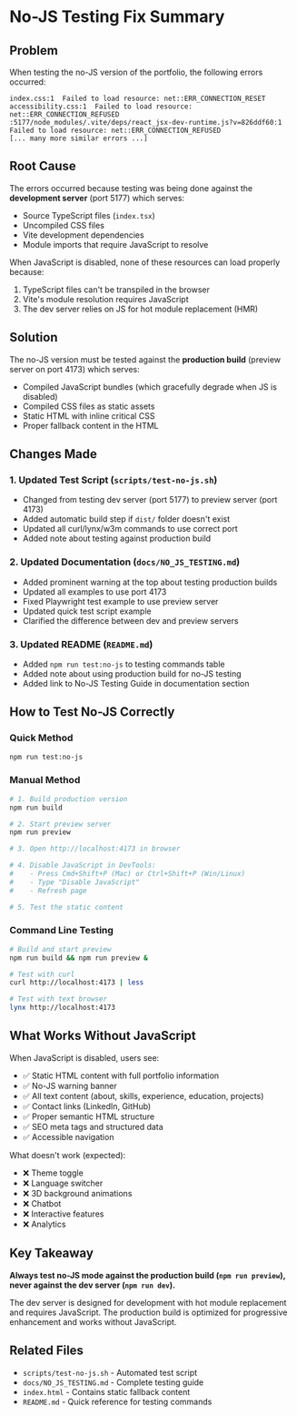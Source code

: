 # No-JS Testing Fix Summary

## Problem

When testing the no-JS version of the portfolio, the following errors occurred:

```
index.css:1  Failed to load resource: net::ERR_CONNECTION_RESET
accessibility.css:1  Failed to load resource: net::ERR_CONNECTION_REFUSED
:5177/node_modules/.vite/deps/react_jsx-dev-runtime.js?v=826ddf60:1  Failed to load resource: net::ERR_CONNECTION_REFUSED
[... many more similar errors ...]
```

## Root Cause

The errors occurred because testing was being done against the **development server** (port 5177) which serves:
- Source TypeScript files (`index.tsx`)
- Uncompiled CSS files
- Vite development dependencies
- Module imports that require JavaScript to resolve

When JavaScript is disabled, none of these resources can load properly because:
1. TypeScript files can't be transpiled in the browser
2. Vite's module resolution requires JavaScript
3. The dev server relies on JS for hot module replacement (HMR)

## Solution

The no-JS version must be tested against the **production build** (preview server on port 4173) which serves:
- Compiled JavaScript bundles (which gracefully degrade when JS is disabled)
- Compiled CSS files as static assets
- Static HTML with inline critical CSS
- Proper fallback content in the HTML

## Changes Made

### 1. Updated Test Script (`scripts/test-no-js.sh`)
- Changed from testing dev server (port 5177) to preview server (port 4173)
- Added automatic build step if `dist/` folder doesn't exist
- Updated all curl/lynx/w3m commands to use correct port
- Added note about testing against production build

### 2. Updated Documentation (`docs/NO_JS_TESTING.md`)
- Added prominent warning at the top about testing production builds
- Updated all examples to use port 4173
- Fixed Playwright test example to use preview server
- Updated quick test script example
- Clarified the difference between dev and preview servers

### 3. Updated README (`README.md`)
- Added `npm run test:no-js` to testing commands table
- Added note about using production build for no-JS testing
- Added link to No-JS Testing Guide in documentation section

## How to Test No-JS Correctly

### Quick Method
```bash
npm run test:no-js
```

### Manual Method
```bash
# 1. Build production version
npm run build

# 2. Start preview server
npm run preview

# 3. Open http://localhost:4173 in browser

# 4. Disable JavaScript in DevTools:
#    - Press Cmd+Shift+P (Mac) or Ctrl+Shift+P (Win/Linux)
#    - Type "Disable JavaScript"
#    - Refresh page

# 5. Test the static content
```

### Command Line Testing
```bash
# Build and start preview
npm run build && npm run preview &

# Test with curl
curl http://localhost:4173 | less

# Test with text browser
lynx http://localhost:4173
```

## What Works Without JavaScript

When JavaScript is disabled, users see:
- ✅ Static HTML content with full portfolio information
- ✅ No-JS warning banner
- ✅ All text content (about, skills, experience, education, projects)
- ✅ Contact links (LinkedIn, GitHub)
- ✅ Proper semantic HTML structure
- ✅ SEO meta tags and structured data
- ✅ Accessible navigation

What doesn't work (expected):
- ❌ Theme toggle
- ❌ Language switcher
- ❌ 3D background animations
- ❌ Chatbot
- ❌ Interactive features
- ❌ Analytics

## Key Takeaway

**Always test no-JS mode against the production build (`npm run preview`), never against the dev server (`npm run dev`).**

The dev server is designed for development with hot module replacement and requires JavaScript. The production build is optimized for progressive enhancement and works without JavaScript.

## Related Files

- `scripts/test-no-js.sh` - Automated test script
- `docs/NO_JS_TESTING.md` - Complete testing guide
- `index.html` - Contains static fallback content
- `README.md` - Quick reference for testing commands
